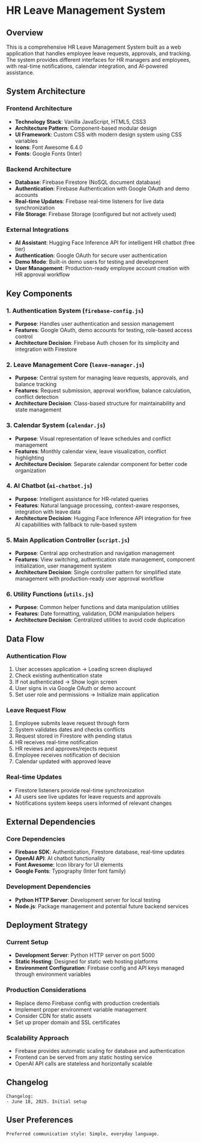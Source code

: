 # HR Leave Management System

## Overview

This is a comprehensive HR Leave Management System built as a web application that handles employee leave requests, approvals, and tracking. The system provides different interfaces for HR managers and employees, with real-time notifications, calendar integration, and AI-powered assistance.

## System Architecture

### Frontend Architecture
- **Technology Stack**: Vanilla JavaScript, HTML5, CSS3
- **Architecture Pattern**: Component-based modular design
- **UI Framework**: Custom CSS with modern design system using CSS variables
- **Icons**: Font Awesome 6.4.0
- **Fonts**: Google Fonts (Inter)

### Backend Architecture
- **Database**: Firebase Firestore (NoSQL document database)
- **Authentication**: Firebase Authentication with Google OAuth and demo accounts
- **Real-time Updates**: Firebase real-time listeners for live data synchronization
- **File Storage**: Firebase Storage (configured but not actively used)

### External Integrations
- **AI Assistant**: Hugging Face Inference API for intelligent HR chatbot (free tier)
- **Authentication**: Google OAuth for secure user authentication
- **Demo Mode**: Built-in demo users for testing and development
- **User Management**: Production-ready employee account creation with HR approval workflow

## Key Components

### 1. Authentication System (`firebase-config.js`)
- **Purpose**: Handles user authentication and session management
- **Features**: Google OAuth, demo accounts for testing, role-based access control
- **Architecture Decision**: Firebase Auth chosen for its simplicity and integration with Firestore

### 2. Leave Management Core (`leave-manager.js`)
- **Purpose**: Central system for managing leave requests, approvals, and balance tracking
- **Features**: Request submission, approval workflow, balance calculation, conflict detection
- **Architecture Decision**: Class-based structure for maintainability and state management

### 3. Calendar System (`calendar.js`)
- **Purpose**: Visual representation of leave schedules and conflict management
- **Features**: Monthly calendar view, leave visualization, conflict highlighting
- **Architecture Decision**: Separate calendar component for better code organization

### 4. AI Chatbot (`ai-chatbot.js`)
- **Purpose**: Intelligent assistance for HR-related queries
- **Features**: Natural language processing, context-aware responses, integration with leave data
- **Architecture Decision**: Hugging Face Inference API integration for free AI capabilities with fallback to rule-based system

### 5. Main Application Controller (`script.js`)
- **Purpose**: Central app orchestration and navigation management
- **Features**: View switching, authentication state management, component initialization, user management system
- **Architecture Decision**: Single controller pattern for simplified state management with production-ready user approval workflow

### 6. Utility Functions (`utils.js`)
- **Purpose**: Common helper functions and data manipulation utilities
- **Features**: Date formatting, validation, DOM manipulation helpers
- **Architecture Decision**: Centralized utilities to avoid code duplication

## Data Flow

### Authentication Flow
1. User accesses application → Loading screen displayed
2. Check existing authentication state
3. If not authenticated → Show login screen
4. User signs in via Google OAuth or demo account
5. Set user role and permissions → Initialize main application

### Leave Request Flow
1. Employee submits leave request through form
2. System validates dates and checks conflicts
3. Request stored in Firestore with pending status
4. HR receives real-time notification
5. HR reviews and approves/rejects request
6. Employee receives notification of decision
7. Calendar updated with approved leave

### Real-time Updates
- Firestore listeners provide real-time synchronization
- All users see live updates for leave requests and approvals
- Notifications system keeps users informed of relevant changes

## External Dependencies

### Core Dependencies
- **Firebase SDK**: Authentication, Firestore database, real-time updates
- **OpenAI API**: AI chatbot functionality
- **Font Awesome**: Icon library for UI elements
- **Google Fonts**: Typography (Inter font family)

### Development Dependencies
- **Python HTTP Server**: Development server for local testing
- **Node.js**: Package management and potential future backend services

## Deployment Strategy

### Current Setup
- **Development Server**: Python HTTP server on port 5000
- **Static Hosting**: Designed for static web hosting platforms
- **Environment Configuration**: Firebase config and API keys managed through environment variables

### Production Considerations
- Replace demo Firebase config with production credentials
- Implement proper environment variable management
- Consider CDN for static assets
- Set up proper domain and SSL certificates

### Scalability Approach
- Firebase provides automatic scaling for database and authentication
- Frontend can be served from any static hosting service
- OpenAI API calls are stateless and horizontally scalable

## Changelog

```
Changelog:
- June 18, 2025. Initial setup
```

## User Preferences

```
Preferred communication style: Simple, everyday language.
```